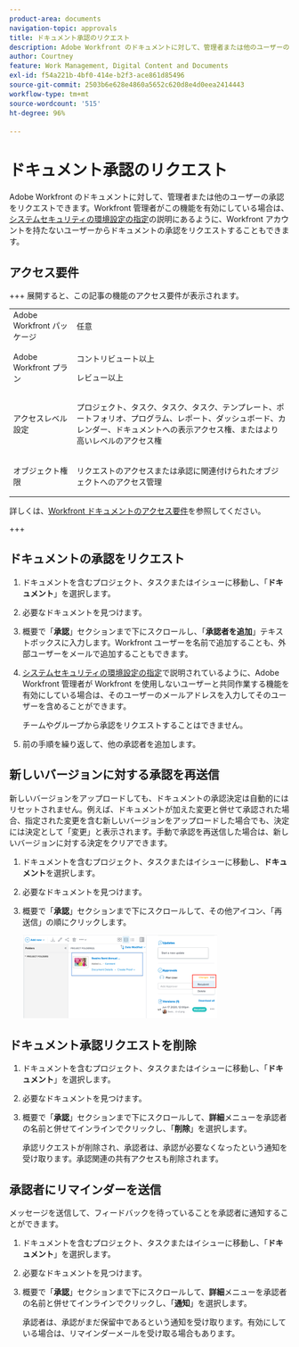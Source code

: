 ```yaml
---
product-area: documents
navigation-topic: approvals
title: ドキュメント承認のリクエスト
description: Adobe Workfront のドキュメントに対して、管理者または他のユーザーの承認をリクエストできます。Workfront 管理者がこの機能を有効にしている場合は、「システムセキュリティの環境設定の指定」の説明にあるように、Workfront アカウントを持たないユーザーからドキュメントの承認をリクエストすることもできます。
author: Courtney
feature: Work Management, Digital Content and Documents
exl-id: f54a221b-4bf0-414e-b2f3-ace861d85496
source-git-commit: 2503b6e628e4860a5652c620d8e4d0eea2414443
workflow-type: tm+mt
source-wordcount: '515'
ht-degree: 96%

---
```


# ドキュメント承認のリクエスト

Adobe Workfront のドキュメントに対して、管理者または他のユーザーの承認をリクエストできます。Workfront 管理者がこの機能を有効にしている場合は、[システムセキュリティの環境設定の指定](../../administration-and-setup/manage-workfront/security/configure-security-preferences.md)の説明にあるように、Workfront アカウントを持たないユーザーからドキュメントの承認をリクエストすることもできます。

## アクセス要件

+++ 展開すると、この記事の機能のアクセス要件が表示されます。


<table style="table-layout:auto"> 
 <col> 
 <col> 
 <tbody> 
  <tr> 
   <td role="rowheader">Adobe Workfront パッケージ</td> 
   <td> <p>任意</p> </td> 
  </tr> 
  <tr> 
   <td role="rowheader">Adobe Workfront プラン</td> 
   <td>
   <p>コントリビュート以上</p>
   <p>レビュー以上</p>
   </td> 
  </tr> 
  <tr> 
   <td role="rowheader">アクセスレベル設定</td> 
   <td> <p>プロジェクト、タスク、タスク、タスク、テンプレート、ポートフォリオ、プログラム、レポート、ダッシュボード、カレンダー、ドキュメントへの表示アクセス権、またはより高いレベルのアクセス権</p></td> 
  </tr> 
  <tr> 
   <td role="rowheader">オブジェクト権限</td> 
   <td> <p>リクエストのアクセスまたは承認に関連付けられたオブジェクトへのアクセス管理 </p></td> 
  </tr> 
 </tbody> 
</table>

詳しくは、[Workfront ドキュメントのアクセス要件](/help/quicksilver/administration-and-setup/add-users/access-levels-and-object-permissions/access-level-requirements-in-documentation.md)を参照してください。

+++

## ドキュメントの承認をリクエスト

1. ドキュメントを含むプロジェクト、タスクまたはイシューに移動し、「**ドキュメント**」を選択します。
1. 必要なドキュメントを見つけます。

1. 概要で「**承認**」セクションまで下にスクロールし、「**承認者を追加**」テキストボックスに入力します。Workfront ユーザーを名前で追加することも、外部ユーザーをメールで追加することもできます。

1. [システムセキュリティの環境設定の指定](../../administration-and-setup/manage-workfront/security/configure-security-preferences.md)で説明されているように、Adobe Workfront 管理者が Workfront を使用しないユーザーと共同作業する機能を有効にしている場合は、そのユーザーのメールアドレスを入力してそのユーザーを含めることができます。

   チームやグループから承認をリクエストすることはできません。

1. 前の手順を繰り返して、他の承認者を追加します。

## 新しいバージョンに対する承認を再送信

新しいバージョンをアップロードしても、ドキュメントの承認決定は自動的にはリセットされません。例えば、ドキュメントが加えた変更と併せて承認された場合、指定された変更を含む新しいバージョンをアップロードした場合でも、決定には決定として「変更」と表示されます。手動で承認を再送信した場合は、新しいバージョンに対する決定をクリアできます。

1. ドキュメントを含むプロジェクト、タスクまたはイシューに移動し、**ドキュメント**&#x200B;を選択します。
1. 必要なドキュメントを見つけます。

1. 概要で「**承認**」セクションまで下にスクロールして、その他アイコン、「再送信」の順にクリックします。

   ![ 承認の再送信 ](assets/nwe-resubmit-approval-350x149.png)

## ドキュメント承認リクエストを削除

1. ドキュメントを含むプロジェクト、タスクまたはイシューに移動し、「**ドキュメント**」を選択します。
1. 必要なドキュメントを見つけます。

1. 概要で「**承認**」セクションまで下にスクロールして、**詳細**&#x200B;メニューを承認者の名前と併せてインラインでクリックし、「**削除**」を選択します。

   承認リクエストが削除され、承認者は、承認が必要なくなったという通知を受け取ります。承認関連の共有アクセスも削除されます。

## 承認者にリマインダーを送信

メッセージを送信して、フィードバックを待っていることを承認者に通知することができます。

1. ドキュメントを含むプロジェクト、タスクまたはイシューに移動し、「**ドキュメント**」を選択します。
1. 必要なドキュメントを見つけます。

1. 概要で「**承認**」セクションまで下にスクロールして、**詳細**&#x200B;メニューを承認者の名前と併せてインラインでクリックし、「**通知**」を選択します。

   承認者は、承認がまだ保留中であるという通知を受け取ります。有効にしている場合は、リマインダーメールを受け取る場合もあります。
